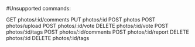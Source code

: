 
#Unsupported commands:

GET photos/:id/comments
PUT photos/:id
POST photos
POST photos/upload
POST photos/:id/vote
DELETE photos/:id/vote
POST photos/:id/tags
POST photos/:id/comments
POST photos/:id/report
DELETE photos/:id
DELETE photos/:id/tags
